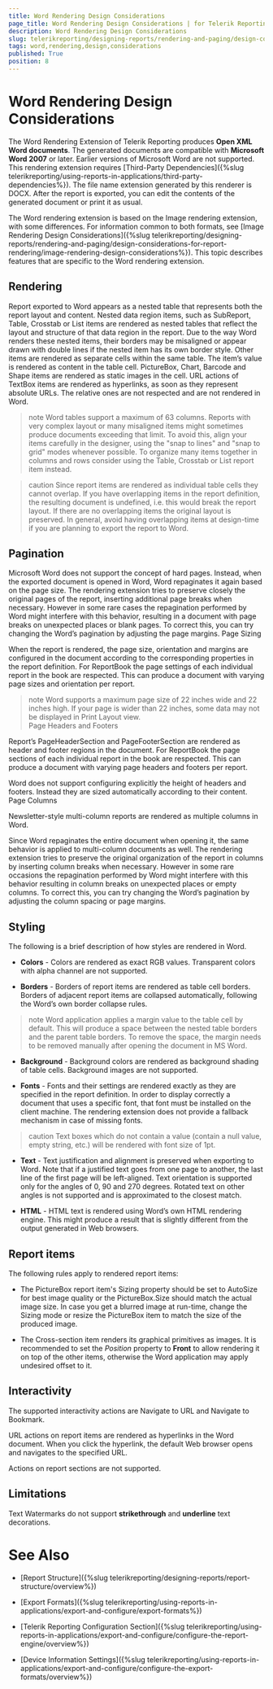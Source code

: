 ```yaml
---
title: Word Rendering Design Considerations
page_title: Word Rendering Design Considerations | for Telerik Reporting Documentation
description: Word Rendering Design Considerations
slug: telerikreporting/designing-reports/rendering-and-paging/design-considerations-for-report-rendering/word-rendering-design-considerations
tags: word,rendering,design,considerations
published: True
position: 8
---
```


# Word Rendering Design Considerations



The Word Rendering Extension of Telerik Reporting produces __Open XML Word documents__. The generated documents
        are compatible with __Microsoft Word 2007__ or later. Earlier versions of Microsoft Word are not supported. This rendering
        extension requires [Third-Party Dependencies]({%slug telerikreporting/using-reports-in-applications/third-party-dependencies%}).
        The file name extension generated by this renderer is DOCX. After the report is exported, you can edit the contents of the
        generated document or print it as usual.
      

The Word rendering extension is based on the Image rendering extension, with some differences. For
        information common to both formats, see [Image Rendering Design Considerations]({%slug telerikreporting/designing-reports/rendering-and-paging/design-considerations-for-report-rendering/image-rendering-design-considerations%}). This
        topic describes features that are specific to the Word rendering extension.
      

## Rendering

Report exported to Word appears as a nested table that represents both the report layout and content. Nested
          data region items, such as SubReport, Table, Crosstab or List items are rendered as nested tables that reflect the
          layout and structure of that data region in the report. Due to the way Word renders these nested items, their borders may be misaligned or appear drawn with double lines if the nested item has its own border style. Other items are rendered as separate cells within the same
          table. The item’s value is rendered as content in the table cell. PictureBox, Chart, Barcode and Shape items are
          rendered as static images in the cell. URL actions of TextBox items are rendered as hyperlinks, as soon as they
          represent absolute URLs. The relative ones are not respected and are not rendered in Word.
        

>note Word tables support a maximum of 63 columns. Reports with very complex layout or many misaligned items might            sometimes produce documents exceeding that limit. To avoid this, align your items carefully in the designer, using the            "snap to lines" and "snap to grid" modes whenever possible. To organize many items together in columns and rows            consider using the Table, Crosstab or List report item instead.          


>caution Since report items are rendered as individual table cells they cannot overlap. If you have overlapping items in            the report definition, the resulting document is undefined, i.e. this would break the report layout. If there are no            overlapping items the original layout is preserved. In general, avoid having overlapping items at design-time if you            are planning to export the report to Word.          


## Pagination

Microsoft Word does not support the concept of hard pages. Instead, when the exported document is opened
          in Word, Word repaginates it again based on the page size. The rendering extension tries to preserve closely the
          original pages of the report, inserting additional page breaks when necessary. However in some rare cases the
          repagination performed by Word might interfere with this behavior, resulting in a document with page breaks on
          unexpected places or blank pages. To correct this, you can try changing the Word’s pagination by adjusting the
          page margins.
        Page Sizing

When the report is rendered, the page size, orientation and margins are configured in the document
                according to the corresponding properties in the report definition. For ReportBook the page settings of each
                individual report in the book are respected. This can produce a document with varying page sizes and
                orientation per report.
              

>note Word supports a maximum page size of 22 inches wide and 22 inches high. If your page is wider than 22 inches,                  some data may not be displayed in Print Layout view.                
Page Headers and Footers

Report’s PageHeaderSection and PageFooterSection are rendered as header and footer regions in the document.
                For ReportBook the page sections of each individual report in the book are respected. This can produce a document
                with varying page headers and footers per report.
              

Word does not support configuring explicitly the height of headers and footers. Instead they are sized automatically
                according to their content.
              Page Columns

Newsletter-style multi-column reports are rendered as multiple columns in Word.
              

Since Word repaginates the entire document when opening it, the same behavior is applied to multi-column documents
                as well. The rendering extension tries to preserve the original organization of the report in columns by inserting
                column breaks when necessary. However in some rare occasions the repagination performed by Word might interfere with
                this behavior resulting in column breaks on unexpected places or empty columns. To correct this, you can try changing
                the Word’s pagination by adjusting the column spacing or page margins.
              

## Styling

The following is a brief description of how styles are rendered in Word.
        

* __Colors__ - Colors are rendered as exact RGB values. Transparent colors with alpha
            channel are not supported.
          

* __Borders__ - Borders of report items are rendered as table cell borders. Borders of adjacent report items are
            collapsed automatically, following the Word’s own border collapse rules.
            

>note Word application applies a margin value to the table cell by default. This will produce a space between the nested table borders and the parent table borders.                To remove the space, the margin needs to be removed manually after opening the document in MS Word.              


* __Background__ - Background colors are rendered as background shading of table cells. Background images
            are not supported.
          

* __Fonts__ - Fonts and their settings are rendered exactly as they are specified in the report definition.
            In order to display correctly a document that uses a specific font, that font must be installed on the client machine. The rendering extension does not provide a fallback mechanism in case of missing fonts.
            

>caution Text boxes which do not contain a value (contain a null value, empty string, etc.) will be rendered with font size of 1pt.              


* __Text__ - Text justification and alignment is preserved when exporting to Word. Note that if a justified text goes from one page to
            another, the last line of the first page will be left-aligned. Text orientation is supported only for the angles of 0, 90 and 270 degrees. Rotated text on other angles is not supported
            and is approximated to the closest match.
          

* __HTML__ - HTML text is rendered using Word’s own HTML rendering engine. This might produce a result that is
            slightly different from the output generated in Web browsers.
          

## Report items

The following rules apply to rendered report items:

* The PictureBox report item's Sizing property should be set to AutoSize for best image quality or the PictureBox.Size should match the
              actual image size. In case you get a blurred image at run-time, change the Sizing mode or resize the PictureBox item to match the size of the produced image.
            

* The Cross-section item renders its graphical primitives as images. It is recommended to set the *Position* property to __Front__ 
              to allow rendering it on top of the other items, otherwise the Word application may apply undesired offset to it.
            

## Interactivity

The supported interactivity actions are Navigate to URL and Navigate to Bookmark.
        

URL actions on report items are rendered as hyperlinks in the Word document. When you click the hyperlink, the default Web browser opens
          and navigates to the specified URL.
        

Actions on report sections are not supported.

## Limitations

Text Watermarks do not support __strikethrough__ and __underline__ text decorations.
        

# See Also

 * [Report Structure]({%slug telerikreporting/designing-reports/report-structure/overview%})

 * [Export Formats]({%slug telerikreporting/using-reports-in-applications/export-and-configure/export-formats%})

 * [Telerik Reporting Configuration Section]({%slug telerikreporting/using-reports-in-applications/export-and-configure/configure-the-report-engine/overview%})

 * [Device Information Settings]({%slug telerikreporting/using-reports-in-applications/export-and-configure/configure-the-export-formats/overview%})
